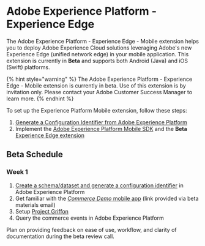 # Adobe Experience Platform - Experience Edge

The Adobe Experience Platform - Experience Edge - Mobile extension helps you to deploy Adobe Experience Cloud solutions leveraging Adobe's new Experience Edge \(unified network edge\) in your mobile application. This extension is currently in **Beta** and supports both Android \(Java\) and iOS \(Swift\) platforms.

{% hint style="warning" %}
The Adobe Experience Platform - Experience Edge - Mobile extension is currently in beta. Use of this extension is by invitation only. Please contact your Adobe Customer Success Manager to learn more.
{% endhint %}

To set up the Experience Platform Mobile extension, follow these steps:

1. [Generate a Configuration Identifier from Adobe Experience Platform](experience-platform-setup.md)
2. Implement the [Adobe Experience Platform Mobile SDK](../../) and the **Beta** [Experience Edge extension](set-up-the-sdk.md)

## Beta Schedule

### Week 1

1. [Create a schema/dataset and generate a configuration identifier](experience-platform-setup.md) in Adobe Experience Platform
2. Get familiar with the [_Commerce Demo_ mobile app](commerce-demo-app-setup.md) \(link provided via beta materials email\)
3. Setup [Project Griffon](../project-griffon/)
4. Query the commerce events in Adobe Experience Platform

Plan on providing feedback on ease of use, workflow, and clarity of documentation during the beta review call.

